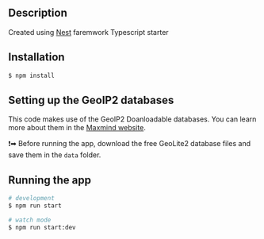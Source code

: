 ## Description

Created using [Nest](https://github.com/nestjs/nest) faremwork Typescript starter

## Installation

```bash
$ npm install
```

## Setting up the GeoIP2 databases

This code makes use of the GeoIP2 Doanloadable databases. You can learn more about them in the [Maxmind website](https://dev.maxmind.com/geoip/geoip2/downloadable/).

❗➡ Before running the app, download the free GeoLite2 database files and save them in the `data` folder.

## Running the app

```bash
# development
$ npm run start

# watch mode
$ npm run start:dev
```
